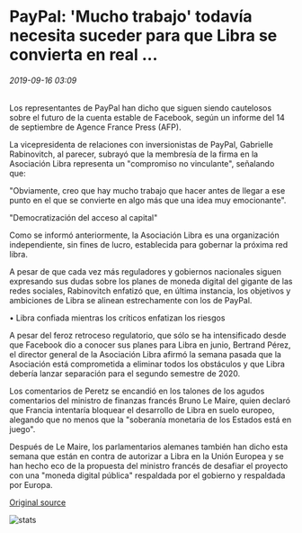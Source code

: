 # PayPal: 'Mucho trabajo' todavía necesita suceder para que Libra se convierta en real ...

###### 2019-09-16 03:09

Los representantes de PayPal han dicho que siguen siendo cautelosos sobre el futuro de la cuenta estable de Facebook, según un informe del 14 de septiembre de Agence France Press (AFP).

La vicepresidenta de relaciones con inversionistas de PayPal, Gabrielle Rabinovitch, al parecer, subrayó que la membresía de la firma en la Asociación Libra representa un "compromiso no vinculante", señalando que:

"Obviamente, creo que hay mucho trabajo que hacer antes de llegar a ese punto en el que se convierte en algo más que una idea muy emocionante".

"Democratización del acceso al capital"

Como se informó anteriormente, la Asociación Libra es una organización independiente, sin fines de lucro, establecida para gobernar la próxima red libra.

A pesar de que cada vez más reguladores y gobiernos nacionales siguen expresando sus dudas sobre los planes de moneda digital del gigante de las redes sociales, Rabinovitch enfatizó que, en última instancia, los objetivos y ambiciones de Libra se alinean estrechamente con los de PayPal.

• Libra confiada mientras los críticos enfatizan los riesgos

A pesar del feroz retroceso regulatorio, que sólo se ha intensificado desde que Facebook dio a conocer sus planes para Libra en junio, Bertrand Pérez, el director general de la Asociación Libra afirmó la semana pasada que la Asociación está comprometida a eliminar todos los obstáculos y que Libra debería lanzar separación para el segundo semestre de 2020.

Los comentarios de Peretz se encandió en los talones de los agudos comentarios del ministro de finanzas francés Bruno Le Maire, quien declaró que Francia intentaría bloquear el desarrollo de Libra en suelo europeo, alegando que no menos que la "soberanía monetaria de los Estados está en juego".

Después de Le Maire, los parlamentarios alemanes también han dicho esta semana que están en contra de autorizar a Libra en la Unión Europea y se han hecho eco de la propuesta del ministro francés de desafiar el proyecto con una "moneda digital pública" respaldada por el gobierno y respaldada por Europa.

[Original source](https://cointelegraph.com/news/paypal-a-lot-of-work-still-needs-to-happen-for-libra-to-become-real)

![stats](https://c.statcounter.com/11760860/0/a89fa40b/1/ "stats")